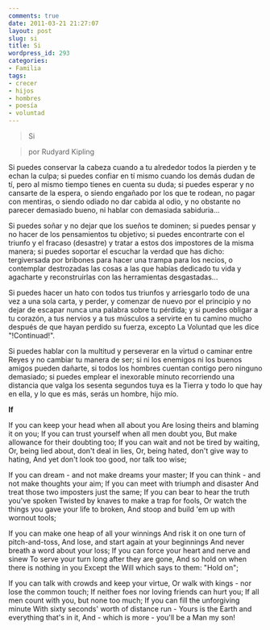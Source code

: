 ```yaml
---
comments: true
date: 2011-03-21 21:27:07
layout: post
slug: si
title: Si
wordpress_id: 293
categories:
- Familia
tags:
- crecer
- hijos
- hombres
- poesía
- voluntad
---
```


> 

> 
> Si
> 
> 

> 
> por Rudyard Kipling
> 
> 
Si puedes conservar la cabeza cuando a tu alrededor
todos la pierden y te echan la culpa;
si puedes confiar en tí mismo cuando los demás dudan de tí,
pero al mismo tiempo tienes en cuenta su duda;
si puedes esperar y no cansarte de la espera,
o siendo engañado por los que te rodean, no pagar con mentiras,
o siendo odiado no dar cabida al odio,
y no obstante no parecer demasiado bueno, ni hablar con demasiada sabiduria...

Si puedes soñar y no dejar que los sueños te dominen;
si puedes pensar y no hacer de los pensamientos tu objetivo;
si puedes encontrarte con el triunfo y el fracaso (desastre)
y tratar a estos dos impostores de la misma manera;
si puedes soportar el escuchar la verdad que has dicho:
tergiversada por bribones para hacer una trampa para los necios,
o contemplar destrozadas las cosas a las que habías dedicado tu vida
y agacharte y reconstruirlas con las herramientas desgastadas...

Si puedes hacer un hato con todos tus triunfos
y arriesgarlo todo de una vez a una sola carta,
y perder, y comenzar de nuevo por el principio
y no dejar de escapar nunca una palabra sobre tu pérdida;
y si puedes obligar a tu corazón, a tus nervios y a tus músculos
a servirte en tu camino mucho después de que hayan perdido su fuerza,
excepto La Voluntad que les dice "!Continuad!".

Si puedes hablar con la multitud y perseverar en la virtud
o caminar entre Reyes y no cambiar tu manera de ser;
si ni los enemigos ni los buenos amigos pueden dañarte,
si todos los hombres cuentan contigo pero ninguno demasiado;
si puedes emplear el inexorable minuto
recorriendo una distancia que valga los sesenta segundos
tuya es la Tierra y todo lo que hay en ella,
y lo que es más, serás un hombre, hijo mío.



**If**

If you can keep your head when all about you
Are losing theirs and blaming it on you;
If you can trust yourself when all men doubt you,
But make allowance for their doubting too;
If you can wait and not be tired by waiting,
Or, being lied about, don't deal in lies,
Or, being hated, don't give way to hating,
And yet don't look too good, nor talk too wise;

If you can dream - and not make dreams your master;
If you can think - and not make thoughts your aim;
If you can meet with triumph and disaster
And treat those two imposters just the same;
If you can bear to hear the truth you've spoken
Twisted by knaves to make a trap for fools,
Or watch the things you gave your life to broken,
And stoop and build 'em up with wornout tools;

If you can make one heap of all your winnings
And risk it on one turn of pitch-and-toss,
And lose, and start again at your beginnings
And never breath a word about your loss;
If you can force your heart and nerve and sinew
To serve your turn long after they are gone,
And so hold on when there is nothing in you
Except the Will which says to them: "Hold on";

If you can talk with crowds and keep your virtue,
Or walk with kings - nor lose the common touch;
If neither foes nor loving friends can hurt you;
If all men count with you, but none too much;
If you can fill the unforgiving minute
With sixty seconds' worth of distance run -
Yours is the Earth and everything that's in it,
And - which is more - you'll be a Man my son!


